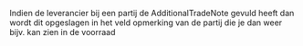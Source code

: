 Indien de leverancier bij een partij de AdditionalTradeNote gevuld heeft dan wordt dit opgeslagen in het veld opmerking van de partij die je dan weer bijv. kan zien in de voorraad